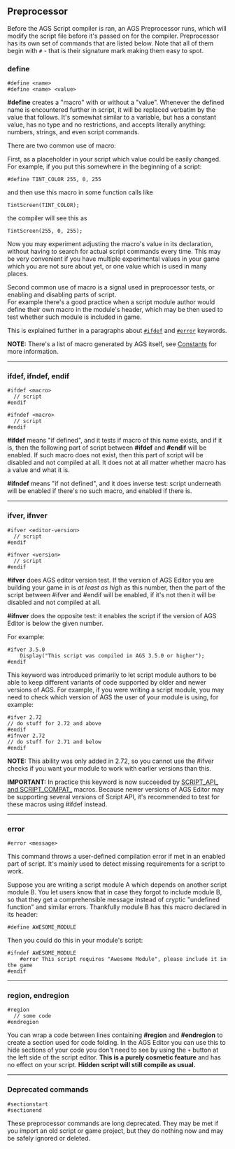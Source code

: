 ## Preprocessor

Before the AGS Script compiler is ran, an AGS Preprocessor runs, which will modify the script file before it's passed on for the compiler. Preprocessor has its own set of commands that are listed below. Note that all of them begin with `#` - that is their signature mark making them easy to spot.

### define

`#define <name>`<br>
`#define <name> <value>`

**#define** creates a "macro" with or without a "value". Whenever the defined name is encountered further in script, it will be replaced verbatim by the value that follows. It's somewhat similar to a variable, but has a constant value, has no type and no restrictions, and accepts literally anything: numbers, strings, and even script commands.

There are two common use of macro:

First, as a placeholder in your script which value could be easily changed. For example, if you put this somewhere in the beginning of a script:

    #define TINT_COLOR 255, 0, 255

and then use this macro in some function calls like

    TintScreen(TINT_COLOR);

the compiler will see this as

    TintScreen(255, 0, 255);

Now you may experiment adjusting the macro's value in its declaration, without having to search for actual script commands every time. This may be very convenient if you have multiple experimental values in your game which you are not sure about yet, or one value which is used in many places.

Second common use of macro is a signal used in preprocessor tests, or enabling and disabling parts of script.<br>
For example there's a good practice when a script module author would define their own macro in the module's header, which may be then used to test whether such module is included in game.

This is explained further in a paragraphs about [`#ifdef`](Preprocessor#ifdef-ifndef-endif) and [`#error`](Preprocessor#error) keywords.

**NOTE:** There's a list of macro generated by AGS itself, see [Constants](Constants) for more information.

---

### ifdef, ifndef, endif

```
#ifdef <macro>
  // script
#endif
```

```
#ifndef <macro>
  // script
#endif
```

**#ifdef** means "if defined", and it tests if macro of this name exists, and if it is, then the following part of script between **#ifdef** and **#endif** will be enabled. If such macro does not exist, then this part of script will be disabled and not compiled at all. It does not at all matter whether macro has a value and what it is.

**#ifndef** means "if not defined", and it does inverse test: script underneath will be enabled if there's no such macro, and enabled if there is.

---

### ifver, ifnver

```
#ifver <editor-version>
  // script
#endif
```

```
#ifnver <version>
  // script
#endif
```

**#ifver** does AGS editor version test. If the version of AGS Editor you are building your game in is *at least as high* as this number, then the part of the script between #ifver and #endif will be enabled, if it's not then it will be disabled and not compiled at all.

**#ifnver** does the opposite test: it enables the script if the version of AGS Editor is below the given number.

For example:

    #ifver 3.5.0
        Display("This script was compiled in AGS 3.5.0 or higher");
    #endif

This keyword was introduced primarily to let script module authors to be able to keep different variants of code supported by older and newer versions of AGS. For example, if you were writing a script module, you may need to check which version of AGS the user of your module is using, for example:

```
#ifver 2.72
// do stuff for 2.72 and above
#endif
#ifnver 2.72
// do stuff for 2.71 and below
#endif
```

**NOTE:** This ability was only added in 2.72, so you cannot use the #ifver checks if you want your module to work with earlier versions than this.

**IMPORTANT:** In practice this keyword is now succeeded by [SCRIPT_API_ and SCRIPT_COMPAT_](Constants) macros. Because newer versions of AGS Editor may be supporting several versions of Script API, it's recommended to test for these macros using #ifdef instead.

---

### error

`#error <message>`

This command throws a user-defined compilation error if met in an enabled part of script. It's mainly used to detect missing requirements for a script to work.

Suppose you are writing a script module A which depends on another script module B. You let users know that in case they forgot to include module B, so that they get a comprehensible message instead of cryptic "undefined function" and similar errors. Thankfully module B has this macro declared in its header:

    #define AWESOME_MODULE

Then you could do this in your module's script:

    #ifndef AWESOME_MODULE
        #error This script requires "Awesome Module", please include it in the game
    #endif

---

### region, endregion

```
#region
  // some code
#endregion
```

You can wrap a code between lines containing **#region** and **#endregion** to create a section used for code folding. In the AGS Editor you can use this to hide sections of your code you don't need to see by using the `+` button at the left side of the script editor. **This is a purely cosmetic feature** and has no effect on your script. **Hidden script will still compile as usual.**

---

### Deprecated commands

```
#sectionstart
#sectionend
```

These preprocessor commands are long deprecated. They may be met if you import an old script or game project, but they do nothing now and may be safely ignored or deleted.
